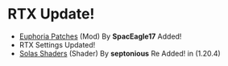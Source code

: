 # RTX Update!
- [Euphoria Patches](https://modrinth.com/mod/euphoria-patches) (Mod) By **SpacEagle17** Added!
- RTX Settings Updated!
- [Solas Shaders](https://modrinth.com/shader/solas-shader) (Shader) By **septonious** Re Added! in (1.20.4)